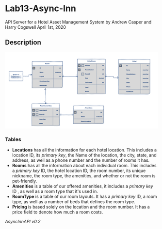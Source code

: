 # Lab13-Async-Inn
API Server for a Hotel Asset Management System
by Andrew Casper and Harry Cogswell
April 1st, 2020

## Description
![Image](assets/AsyncInn2.png)

### Tables
- __Locations__ has all the information for each hotel location. This includes a location ID, its *primary key*, the Name of the location, the city, state, and address, as well as a phone number and the number of rooms it has.
- __Rooms__ has all the information about each individual room. This includes a *primary key* ID, the hotel location ID, the room number, its unique nickname, the room type, the amenities, and whether or not the room is pet-friendly.
- __Amenities__  is a table of our offered amenities, it includes a *primary key* ID , as well as a room type that it's used in.
- __RoomType__ is a table of our room layouts. It has a *primary key* ID, a room type, as well as a number of beds that defines the room type.
- __Pricing__ is based solely on the location and the room number. It has a price field to denote how much a room costs.

*AsyncInnAPI v0.2*
